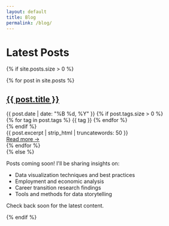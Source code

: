 ```yaml
---
layout: default
title: Blog
permalink: /blog/
---
```


# Latest Posts

{% if site.posts.size > 0 %}
  <div class="post-list">
    {% for post in site.posts %}
      <article class="post-preview">
        <h2><a href="{{ post.url | relative_url }}">{{ post.title }}</a></h2>
        <div class="post-meta">
          <time datetime="{{ post.date | date_to_xmlschema }}">
            {{ post.date | date: "%B %d, %Y" }}
          </time>
          {% if post.tags.size > 0 %}
            <div class="post-tags">
              {% for tag in post.tags %}
                <span class="tag">{{ tag }}</span>
              {% endfor %}
            </div>
          {% endif %}
        </div>
        <div class="post-excerpt">
          {{ post.excerpt | strip_html | truncatewords: 50 }}
        </div>
        <a href="{{ post.url | relative_url }}" class="read-more">Read more →</a>
      </article>
    {% endfor %}
  </div>
{% else %}
  <div class="no-posts">
    <p>Posts coming soon! I'll be sharing insights on:</p>
    <ul>
      <li>Data visualization techniques and best practices</li>
      <li>Employment and economic analysis</li>
      <li>Career transition research findings</li>
      <li>Tools and methods for data storytelling</li>
    </ul>
    <p>Check back soon for the latest content.</p>
  </div>
{% endif %}

